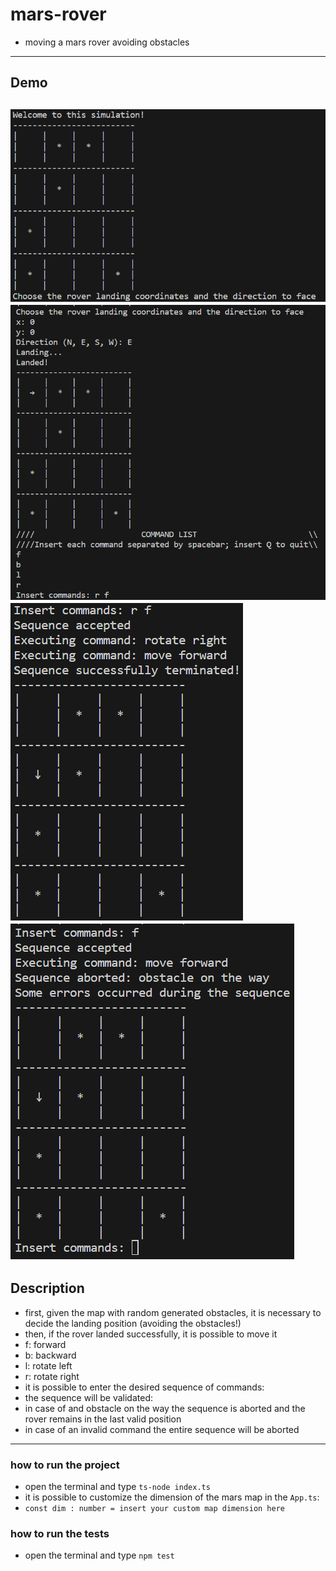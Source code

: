 # mars-rover
- moving a mars rover avoiding obstacles
---
## Demo
![](https://github.com/alessandraCo/mars-rover/blob/main/marsRover1.png)
![](https://github.com/alessandraCo/mars-rover/blob/main/marsRover2.png)
![](https://github.com/alessandraCo/mars-rover/blob/main/marsRover3.png)
![](https://github.com/alessandraCo/mars-rover/blob/main/marsRover4.png)
---
## Description
- first, given the map with random generated obstacles, it is necessary to decide the landing position (avoiding the obstacles!)
- then, if the rover landed successfully, it is possible to move it
-  f: forward
-  b: backward
-  l: rotate left
-  r: rotate right
- it is possible to enter the desired sequence of commands:
- the sequence will be validated:
-  in case of and obstacle on the way the sequence is aborted and the rover remains in the last valid position
-  in case of an invalid command the entire sequence will be aborted
---
### how to run the project
- open the terminal and type `ts-node index.ts`
- it is possible to customize the dimension of the mars map in the `App.ts`:
-  `const dim : number = insert your custom map dimension here`
### how to run the tests
- open the terminal and type `npm test`
